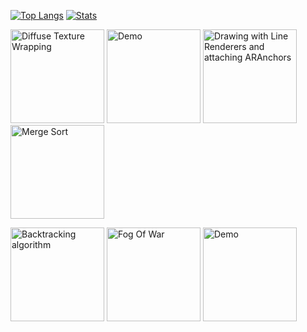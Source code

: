 
[![Top Langs](https://github-readme-stats.vercel.app/api/top-langs/?username=manlaig&layout=compact&theme=tokyonight)](https://github.com/anuraghazra/github-readme-stats) [![Stats](https://github-readme-stats.vercel.app/api?username=manlaig&count_private=true&hide_rank=true&include_all_commits=true&hide_title=true&show_icons=true&theme=tokyonight)](https://github.com/anuraghazra/github-readme-stats)

<img height="150" src="https://i.imgflip.com/3b2ciu.gif" title="Diffuse Texture Wrapping"/>   <img height="150" src="https://i.imgflip.com/3ptaym.gif" title="Demo"/> <img height="150" src="https://i.imgflip.com/2flrpe.gif" title="Drawing with Line Renderers and attaching ARAnchors"/> <img height="150" src="https://i.imgflip.com/2pkfxq.gif" title="Merge Sort"/>

<img height="150" src="https://i.imgflip.com/2rgot4.gif" title="Backtracking algorithm"/> <img height="150" src="https://i.imgflip.com/2ps36k.gif" title="Fog Of War"/> <img height="150" src="https://i.imgflip.com/4vy6rb.gif" title="Demo"/>
